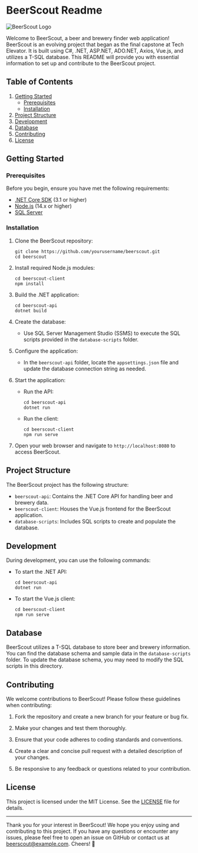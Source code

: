 # BeerScout Readme

![BeerScout Logo](https://example.com/beerscout-logo.png)

Welcome to BeerScout, a beer and brewery finder web application! BeerScout is an evolving project that began as the final capstone at Tech Elevator. It is built using C#, .NET, ASP.NET, ADO.NET, Axios, Vue.js, and utilizes a T-SQL database. This README will provide you with essential information to set up and contribute to the BeerScout project.

## Table of Contents
1. [Getting Started](#getting-started)
    - [Prerequisites](#prerequisites)
    - [Installation](#installation)
2. [Project Structure](#project-structure)
3. [Development](#development)
4. [Database](#database)
5. [Contributing](#contributing)
6. [License](#license)

## Getting Started

### Prerequisites

Before you begin, ensure you have met the following requirements:

- [.NET Core SDK](https://dotnet.microsoft.com/download/dotnet) (3.1 or higher)
- [Node.js](https://nodejs.org/) (14.x or higher)
- [SQL Server](https://www.microsoft.com/en-us/sql-server/sql-server-downloads)

### Installation

1. Clone the BeerScout repository:

   ```shell
   git clone https://github.com/yourusername/beerscout.git
   cd beerscout
   ```

2. Install required Node.js modules:

   ```shell
   cd beerscout-client
   npm install
   ```

3. Build the .NET application:

   ```shell
   cd beerscout-api
   dotnet build
   ```

4. Create the database:

   - Use SQL Server Management Studio (SSMS) to execute the SQL scripts provided in the `database-scripts` folder.

5. Configure the application:

   - In the `beerscout-api` folder, locate the `appsettings.json` file and update the database connection string as needed.

6. Start the application:

   - Run the API:

     ```shell
     cd beerscout-api
     dotnet run
     ```

   - Run the client:

     ```shell
     cd beerscout-client
     npm run serve
     ```

7. Open your web browser and navigate to `http://localhost:8080` to access BeerScout.

## Project Structure

The BeerScout project has the following structure:

- `beerscout-api`: Contains the .NET Core API for handling beer and brewery data.
- `beerscout-client`: Houses the Vue.js frontend for the BeerScout application.
- `database-scripts`: Includes SQL scripts to create and populate the database.

## Development

During development, you can use the following commands:

- To start the .NET API:

  ```shell
  cd beerscout-api
  dotnet run
  ```

- To start the Vue.js client:

  ```shell
  cd beerscout-client
  npm run serve
  ```

## Database

BeerScout utilizes a T-SQL database to store beer and brewery information. You can find the database schema and sample data in the `database-scripts` folder. To update the database schema, you may need to modify the SQL scripts in this directory.

## Contributing

We welcome contributions to BeerScout! Please follow these guidelines when contributing:

1. Fork the repository and create a new branch for your feature or bug fix.

2. Make your changes and test them thoroughly.

3. Ensure that your code adheres to coding standards and conventions.

4. Create a clear and concise pull request with a detailed description of your changes.

5. Be responsive to any feedback or questions related to your contribution.

## License

This project is licensed under the MIT License. See the [LICENSE](LICENSE) file for details.

---

Thank you for your interest in BeerScout! We hope you enjoy using and contributing to this project. If you have any questions or encounter any issues, please feel free to open an issue on GitHub or contact us at beerscout@example.com. Cheers! 🍻
